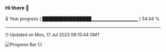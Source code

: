 ### Hi there 👋

⏳ Year progress { ████████████████▁▁▁▁▁▁▁▁▁▁▁▁▁▁ } 54.04 %

---

⏰ Updated on Mon, 17 Jul 2023 06:15:44 GMT

![Progress Bar CI](https://github.com/liununu/liununu/workflows/Progress%20Bar%20CI/badge.svg)
